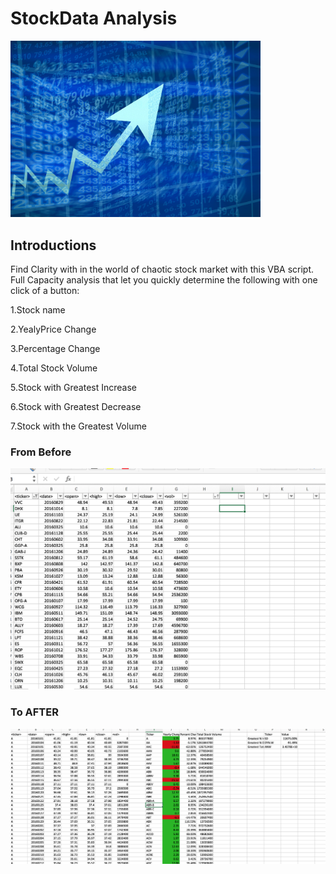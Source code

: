 # StockData Analysis

<img src="IMG/Stock_Exchange.jpg" 
    width = "400px,  
    margin: auto;
    width: 50%;
    border: 3px solid green;
    padding: 10px;;"></img>

## Introductions

Find Clarity with in the world of chaotic stock market with this VBA script. Full Capacity analysis that let you quickly determine the following with one click of a button:

1.Stock name 

2.YealyPrice Change

3.Percentage Change

4.Total Stock Volume

5.Stock with Greatest Increase

6.Stock with Greatest Decrease

7.Stock with the Greatest Volume


### From Before

![](IMG/Raw%20File.png)

### To AFTER 

![](Analysis%20Output/2016%20Data.png)
